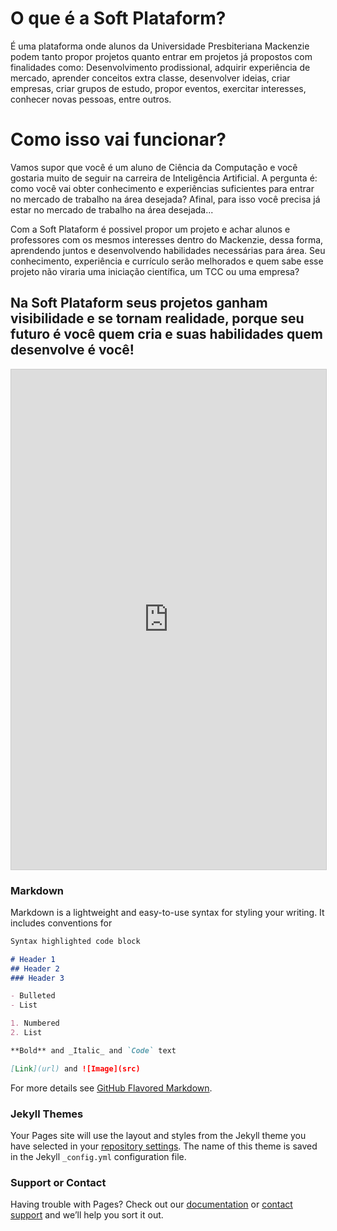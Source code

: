 # O que é a Soft Plataform?

É uma plataforma onde alunos da Universidade Presbiteriana Mackenzie podem tanto propor projetos quanto entrar em projetos já propostos com finalidades como: Desenvolvimento prodissional, adquirir experiência de mercado, aprender conceitos extra classe, desenvolver ideias, criar empresas, criar grupos de estudo, propor eventos, exercitar interesses, conhecer novas pessoas, entre outros.

# Como isso vai funcionar?

Vamos supor que você é um aluno de Ciência da Computação e você gostaria muito de seguir na carreira de Inteligência Artificial. A pergunta é: como você vai obter conhecimento e experiências suficientes para entrar no mercado de trabalho na área desejada? Afinal, para isso você precisa já estar no mercado de trabalho na área desejada... 

Com a Soft Plataform é possivel propor um projeto e achar alunos e professores com os mesmos interesses dentro do Mackenzie, dessa forma, aprendendo juntos e desenvolvendo habilidades necessárias para área. Seu conhecimento, experiência e currículo serão melhorados e quem sabe esse projeto não viraria uma iniciação científica, um TCC ou uma empresa?

## Na Soft Plataform seus projetos ganham visibilidade e se tornam realidade, porque seu futuro é você quem cria e suas habilidades quem desenvolve é você!

<iframe class="airtable-embed" src="https://airtable.com/embed/shr7teQ0YSdOG05JV?backgroundColor=teal" frameborder="0" onmousewheel="" width="100%" height="800" style="background: transparent; border: 1px solid #ccc;"></iframe>

### Markdown

Markdown is a lightweight and easy-to-use syntax for styling your writing. It includes conventions for

```markdown
Syntax highlighted code block

# Header 1
## Header 2
### Header 3

- Bulleted
- List

1. Numbered
2. List

**Bold** and _Italic_ and `Code` text

[Link](url) and ![Image](src)
```

For more details see [GitHub Flavored Markdown](https://guides.github.com/features/mastering-markdown/).

### Jekyll Themes

Your Pages site will use the layout and styles from the Jekyll theme you have selected in your [repository settings](https://github.com/EdgSgroi/softplataform.github.io/settings). The name of this theme is saved in the Jekyll `_config.yml` configuration file.

### Support or Contact

Having trouble with Pages? Check out our [documentation](https://help.github.com/categories/github-pages-basics/) or [contact support](https://github.com/contact) and we’ll help you sort it out.
